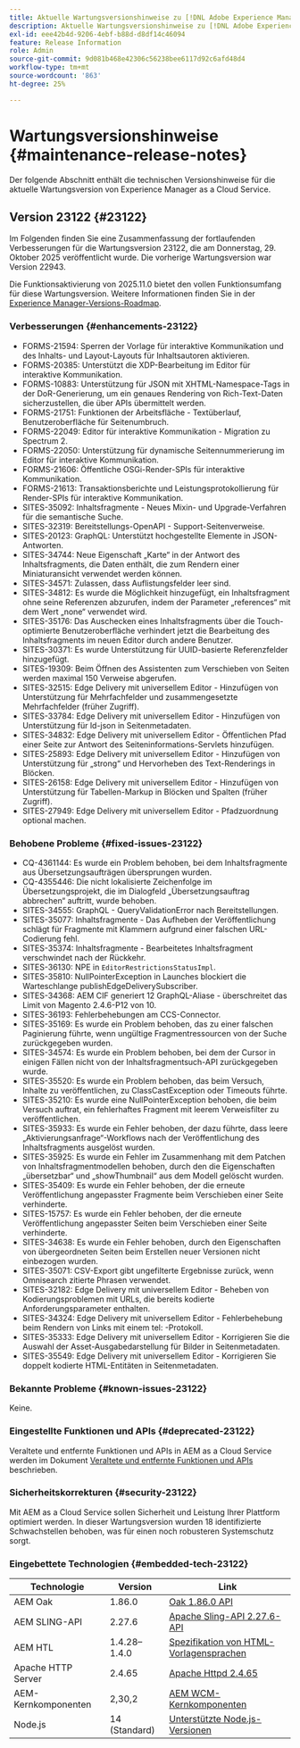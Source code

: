 ```yaml
---
title: Aktuelle Wartungsversionshinweise zu [!DNL Adobe Experience Manager] as a Cloud Service.
description: Aktuelle Wartungsversionshinweise zu [!DNL Adobe Experience Manager] as a Cloud Service.
exl-id: eee42b4d-9206-4ebf-b88d-d8df14c46094
feature: Release Information
role: Admin
source-git-commit: 9d081b468e42306c56238bee6117d92c6afd48d4
workflow-type: tm+mt
source-wordcount: '863'
ht-degree: 25%

---
```



# Wartungsversionshinweise {#maintenance-release-notes}

Der folgende Abschnitt enthält die technischen Versionshinweise für die aktuelle Wartungsversion von Experience Manager as a Cloud Service.

## Version 23122 {#23122}

Im Folgenden finden Sie eine Zusammenfassung der fortlaufenden Verbesserungen für die Wartungsversion 23122, die am Donnerstag, 29. Oktober 2025 veröffentlicht wurde. Die vorherige Wartungsversion war Version 22943.

Die Funktionsaktivierung von 2025.11.0 bietet den vollen Funktionsumfang für diese Wartungsversion. Weitere Informationen finden Sie in der [Experience Manager-Versions-Roadmap](https://experienceleague.adobe.com/de/docs/experience-manager-release-information/aem-release-updates/update-releases-roadmap).

### Verbesserungen {#enhancements-23122}

* FORMS-21594: Sperren der Vorlage für interaktive Kommunikation und des Inhalts- und Layout-Layouts für Inhaltsautoren aktivieren.
* FORMS-20385: Unterstützt die XDP-Bearbeitung im Editor für interaktive Kommunikation.
* FORMS-10883: Unterstützung für JSON mit XHTML-Namespace-Tags in der DoR-Generierung, um ein genaues Rendering von Rich-Text-Daten sicherzustellen, die über APIs übermittelt werden.
* FORMS-21751: Funktionen der Arbeitsfläche - Textüberlauf, Benutzeroberfläche für Seitenumbruch.
* FORMS-22049: Editor für interaktive Kommunikation - Migration zu Spectrum 2.
* FORMS-22050: Unterstützung für dynamische Seitennummerierung im Editor für interaktive Kommunikation.
* FORMS-21606: Öffentliche OSGi-Render-SPIs für interaktive Kommunikation.
* FORMS-21613: Transaktionsberichte und Leistungsprotokollierung für Render-SPIs für interaktive Kommunikation.
* SITES-35092: Inhaltsfragmente - Neues Mixin- und Upgrade-Verfahren für die semantische Suche.
* SITES-32319: Bereitstellungs-OpenAPI - Support-Seitenverweise.
* SITES-20123: GraphQL: Unterstützt hochgestellte Elemente in JSON-Antworten.
* SITES-34744: Neue Eigenschaft „Karte“ in der Antwort des Inhaltsfragments, die Daten enthält, die zum Rendern einer Miniaturansicht verwendet werden können.
* SITES-34571: Zulassen, dass Auflistungsfelder leer sind.
* SITES-34812: Es wurde die Möglichkeit hinzugefügt, ein Inhaltsfragment ohne seine Referenzen abzurufen, indem der Parameter „references“ mit dem Wert „none“ verwendet wird.
* SITES-35176: Das Auschecken eines Inhaltsfragments über die Touch-optimierte Benutzeroberfläche verhindert jetzt die Bearbeitung des Inhaltsfragments im neuen Editor durch andere Benutzer.
* SITES-30371: Es wurde Unterstützung für UUID-basierte Referenzfelder hinzugefügt.
* SITES-19309: Beim Öffnen des Assistenten zum Verschieben von Seiten werden maximal 150 Verweise abgerufen.
* SITES-32515: Edge Delivery mit universellem Editor - Hinzufügen von Unterstützung für Mehrfachfelder und zusammengesetzte Mehrfachfelder (früher Zugriff).
* SITES-33784: Edge Delivery mit universellem Editor - Hinzufügen von Unterstützung für ld-json in Seitenmetadaten.
* SITES-34832: Edge Delivery mit universellem Editor - Öffentlichen Pfad einer Seite zur Antwort des Seiteninformations-Servlets hinzufügen.
* SITES-25893: Edge Delivery mit universellem Editor - Hinzufügen von Unterstützung für „strong“ und Hervorheben des Text-Renderings in Blöcken.
* SITES-26158: Edge Delivery mit universellem Editor - Hinzufügen von Unterstützung für Tabellen-Markup in Blöcken und Spalten (früher Zugriff).
* SITES-27949: Edge Delivery mit universellem Editor - Pfadzuordnung optional machen.

### Behobene Probleme {#fixed-issues-23122}

* CQ-4361144: Es wurde ein Problem behoben, bei dem Inhaltsfragmente aus Übersetzungsaufträgen übersprungen wurden.
* CQ-4355446: Die nicht lokalisierte Zeichenfolge im Übersetzungsprojekt, die im Dialogfeld „Übersetzungsauftrag abbrechen“ auftritt, wurde behoben.
* SITES-34555: GraphQL - QueryValidationError nach Bereitstellungen.
* SITES-35077: Inhaltsfragmente - Das Aufheben der Veröffentlichung schlägt für Fragmente mit Klammern aufgrund einer falschen URL-Codierung fehl.
* SITES-35374: Inhaltsfragmente - Bearbeitetes Inhaltsfragment verschwindet nach der Rückkehr.
* SITES-36130: NPE in `EditorRestrictionsStatusImpl`.
* SITES-35810: NullPointerException in Launches blockiert die Warteschlange publishEdgeDeliverySubscriber.
* SITES-34368: AEM CIF generiert 12 GraphQL-Aliase - überschreitet das Limit von Magento 2.4.6-P12 von 10.
* SITES-36193: Fehlerbehebungen am CCS-Connector.
* SITES-35169: Es wurde ein Problem behoben, das zu einer falschen Paginierung führte, wenn ungültige Fragmentressourcen von der Suche zurückgegeben wurden.
* SITES-34574: Es wurde ein Problem behoben, bei dem der Cursor in einigen Fällen nicht von der Inhaltsfragmentsuch-API zurückgegeben wurde.
* SITES-35520: Es wurde ein Problem behoben, das beim Versuch, Inhalte zu veröffentlichen, zu ClassCastException oder Timeouts führte.
* SITES-35210: Es wurde eine NullPointerException behoben, die beim Versuch auftrat, ein fehlerhaftes Fragment mit leerem Verweisfilter zu veröffentlichen.
* SITES-35933: Es wurde ein Fehler behoben, der dazu führte, dass leere „Aktivierungsanfrage“-Workflows nach der Veröffentlichung des Inhaltsfragments ausgelöst wurden.
* SITES-35925: Es wurde ein Fehler im Zusammenhang mit dem Patchen von Inhaltsfragmentmodellen behoben, durch den die Eigenschaften „übersetzbar“ und „showThumbnail“ aus dem Modell gelöscht wurden.
* SITES-35409: Es wurde ein Fehler behoben, der die erneute Veröffentlichung angepasster Fragmente beim Verschieben einer Seite verhinderte.
* SITES-15757: Es wurde ein Fehler behoben, der die erneute Veröffentlichung angepasster Seiten beim Verschieben einer Seite verhinderte.
* SITES-34638: Es wurde ein Fehler behoben, durch den Eigenschaften von übergeordneten Seiten beim Erstellen neuer Versionen nicht einbezogen wurden.
* SITES-35071: CSV-Export gibt ungefilterte Ergebnisse zurück, wenn Omnisearch zitierte Phrasen verwendet.
* SITES-32182: Edge Delivery mit universellem Editor - Beheben von Kodierungsproblemen mit URLs, die bereits kodierte Anforderungsparameter enthalten.
* SITES-34324: Edge Delivery mit universellem Editor - Fehlerbehebung beim Rendern von Links mit einem tel: -Protokoll.
* SITES-35333: Edge Delivery mit universellem Editor - Korrigieren Sie die Auswahl der Asset-Ausgabedarstellung für Bilder in Seitenmetadaten.
* SITES-35549: Edge Delivery mit universellem Editor - Korrigieren Sie doppelt kodierte HTML-Entitäten in Seitenmetadaten.

### Bekannte Probleme {#known-issues-23122}

Keine.

### Eingestellte Funktionen und APIs {#deprecated-23122}

Veraltete und entfernte Funktionen und APIs in AEM as a Cloud Service werden im Dokument [Veraltete und entfernte Funktionen und APIs](/help/release-notes/deprecated-removed-features.md) beschrieben.

### Sicherheitskorrekturen {#security-23122}

Mit AEM as a Cloud Service sollen Sicherheit und Leistung Ihrer Plattform optimiert werden. In dieser Wartungsversion wurden 18 identifizierte Schwachstellen behoben, was für einen noch robusteren Systemschutz sorgt.

### Eingebettete Technologien {#embedded-tech-23122}

| Technologie | Version | Link |
|---|---|---|
| AEM Oak | 1.86.0 | [Oak 1.86.0 API](https://www.javadoc.io/doc/org.apache.jackrabbit/oak-api/1.86/index.html) |
| AEM SLING-API | 2.27.6 | [Apache Sling-API 2.27.6-API](https://www.javadoc.io/doc/org.apache.sling/org.apache.sling.api/latest/index.html) |
| AEM HTL | 1.4.28–1.4.0 | [Spezifikation von HTML-Vorlagensprachen](https://github.com/adobe/htl-spec) |
| Apache HTTP Server | 2.4.65 | [Apache Httpd 2.4.65](https://apache.googlesource.com/httpd/+/refs/tags/2.4.65/CHANGES) |
| AEM-Kernkomponenten | 2,30,2 | [AEM WCM-Kernkomponenten](https://github.com/adobe/aem-core-wcm-components) |
| Node.js | 14 (Standard) | [Unterstützte Node.js-Versionen](https://experienceleague.adobe.com/de/docs/experience-manager-cloud-service/content/implementing/developing/developing-with-front-end-pipelines#node-versions) |
